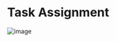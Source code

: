 # Task Assignment
![image](https://github.com/user-attachments/assets/61741257-bd59-4edc-8e87-fb71704841bd)
